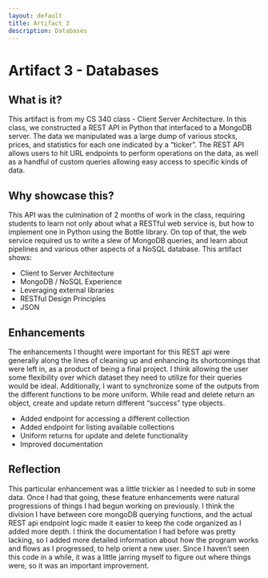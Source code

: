 ```yaml
---
layout: default
title: Artifact 3
description: Databases
---
```


# Artifact 3 - Databases
## What is it?
This artifact is from my CS 340 class - Client Server Architecture. In this class, we constructed a REST API  in Python that interfaced to a MongoDB server. The data we manipulated was a large dump of various stocks, prices, and statistics for each one indicated by a “ticker”. The REST API allows users to hit URL endpoints to perform operations on the data, as well as a handful of custom queries allowing easy access to specific kinds of data.

## Why showcase this?
This API was the culmination of 2 months of work in the class, requiring students to learn not only about what a RESTful web service is, but how to implement one in Python using the Bottle library. On top of that, the web service required us to write a slew of MongoDB queries, and learn about pipelines and various other aspects of a NoSQL database. This artifact shows:
- Client to Server Architecture
- MongoDB / NoSQL Experience
- Leveraging external libraries
- RESTful Design Principles
- JSON

## Enhancements
The enhancements I thought were important for this REST api were generally along the lines of cleaning up and enhancing its shortcomings that were left in, as a product of being a final project. I think allowing the user some flexibility over which dataset they need to utilize for their queries would be ideal. Additionally, I want to synchronize some of the outputs from the different functions to be more uniform. While read and delete return an object, create and update return different “success” type objects.
- Added endpoint for accessing a different collection
- Added endpoint for listing available collections
- Uniform returns for update and delete functionality
- Improved documentation

## Reflection
This particular enhancement was a little trickier as I needed to sub in some data. Once I had that going, these feature enhancements were natural progressions of things I had begun working on previously. I think the division I have between core mongoDB querying functions, and the actual REST api endpoint logic made it easier to keep the code organized as I added more depth. 
I think the documentation I had before was pretty lacking, so I added more detailed information about how the program works and flows as I progressed, to help orient a new user. Since I haven’t seen this code in a while, it was a little jarring myself to figure out where things were, so it was an important improvement.
